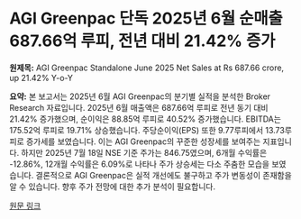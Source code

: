 # AGI Greenpac 단독 2025년 6월 순매출 687.66억 루피, 전년 대비 21.42% 증가

**원제목:** AGI Greenpac Standalone June 2025 Net Sales at Rs 687.66 crore, up 21.42% Y-o-Y

**요약:** 본 보고서는 2025년 6월 AGI Greenpac의 분기별 실적을 분석한 Broker Research 자료입니다.  2025년 6월 매출액은 687.66억 루피로 전년 동기 대비 21.42% 증가했으며, 순이익은 88.85억 루피로 40.52% 증가했습니다. EBITDA는 175.52억 루피로 19.71% 상승했습니다. 주당순이익(EPS) 또한 9.77루피에서 13.73루피로 증가세를 보였습니다.  이는 AGI Greenpac의 꾸준한 성장세를 보여주는 지표입니다.  하지만 2025년 7월 18일 NSE 기준 주가는 846.75였으며,  6개월 수익률은 -12.86%, 12개월 수익률은 6.09%로 나타나 주가 상승세는 다소 주춤한 모습을 보였습니다.  결론적으로 AGI Greenpac은 실적 개선에도 불구하고 주가 변동성이 존재함을 알 수 있습니다.  향후 주가 전망에 대한 추가 분석이 필요합니다.

[원문 링크](https://www.moneycontrol.com/news/business/earnings/agi-greenpac-standalone-june-2025-net-sales-at-rs-687-66-crore-up-21-42-y-o-y-13307068.html)
